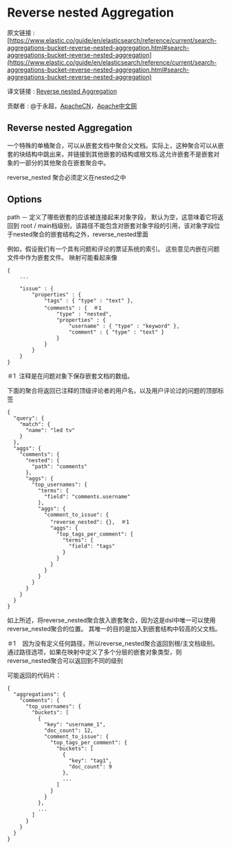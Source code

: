 # Reverse nested Aggregation

原文链接 : [https://www.elastic.co/guide/en/elasticsearch/reference/current/search-aggregations-bucket-reverse-nested-aggregation.html#search-aggregations-bucket-reverse-nested-aggregation](https://www.elastic.co/guide/en/elasticsearch/reference/current/search-aggregations-bucket-reverse-nested-aggregation.html#search-aggregations-bucket-reverse-nested-aggregation)

译文链接 : [Reverse nested Aggregation](http://apache.wiki/display/Elasticsearch/Reverse+nested+Aggregation?src=contextnavpagetreemode)

贡献者 : @于永超，[ApacheCN](/display/~apachecn)，[Apache中文网](/display/~apachechina)

## Reverse nested Aggregation

一个特殊的单桶聚合，可以从嵌套文档中聚合父文档。实际上，这种聚合可以从嵌套的块结构中跳出来，并链接到其他嵌套的结构或根文档.这允许嵌套不是嵌套对象的一部分的其他聚合在嵌套聚合中。

reverse_nested 聚合必须定义在nested之中

## **Options**

path － 定义了哪些嵌套的应该被连接起来对象字段， 默认为空，这意味着它将返回到 root / main档级别，该路径不能包含对嵌套对象字段的引用，该对象字段位于nested聚合的嵌套结构之外，reverse_nested里面

例如，假设我们有一个具有问题和评论的票证系统的索引。 这些意见内嵌在问题文件中作为嵌套文件。 映射可能看起来像

```
{
    ...

    "issue" : {
        "properties" : {
            "tags" : { "type" : "text" },
            "comments" : {  ＃1
                "type" : "nested",
                "properties" : {
                    "username" : { "type" : "keyword" },
                    "comment" : { "type" : "text" }
                }
            }
        }
    }
}
```

＃1  注释是在问题对象下保存嵌套文档的数组。

下面的聚合将返回已注释的顶级评论者的用户名，以及用户评论过的问题的顶部标签

```
{
  "query": {
    "match": {
      "name": "led tv"
    }
  },
  "aggs": {
    "comments": {
      "nested": {
        "path": "comments"
      },
      "aggs": {
        "top_usernames": {
          "terms": {
            "field": "comments.username"
          },
          "aggs": {
            "comment_to_issue": {
              "reverse_nested": {},  ＃1
              "aggs": {
                "top_tags_per_comment": {
                  "terms": {
                    "field": "tags"
                  }
                }
              }
            }
          }
        }
      }
    }
  }
}
```

如上所述，将reverse_nested聚合放入嵌套聚合，因为这是dsl中唯一可以使用reverse_nested聚合的位置。 其唯一的目的是加入到嵌套结构中较高的父文档。

＃1    因为没有定义任何路径，所以reverse_nested聚合返回到根/主文档级别。 通过路径选项，如果在映射中定义了多个分层的嵌套对象类型，则reverse_nested聚合可以返回到不同的级别

可能返回的代码片：

```
{
  "aggregations": {
    "comments": {
      "top_usernames": {
        "buckets": [
          {
            "key": "username_1",
            "doc_count": 12,
            "comment_to_issue": {
              "top_tags_per_comment": {
                "buckets": [
                  {
                    "key": "tag1",
                    "doc_count": 9
                  },
                  ...
                ]
              }
            }
          },
          ...
        ]
      }
    }
  }
}
```